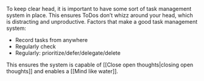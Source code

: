 To keep clear head, it is important to have some sort of task management system in place. This ensures ToDos don’t whizz around your head, which is distracting and unproductive. Factors that make a good task management system:

- Record tasks from anywhere
- Regularly check
- Regularly: prioritize/defer/delegate/delete

This ensures the system is capable of [[Close open thoughts|closing open thoughts]] and enables a [[Mind like water]].


